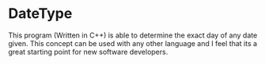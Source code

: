 # DateType
This program (Written in C++) is able to determine the exact day of any date given. This concept can be used with any other language and I feel that its a great starting point for new software developers. 

